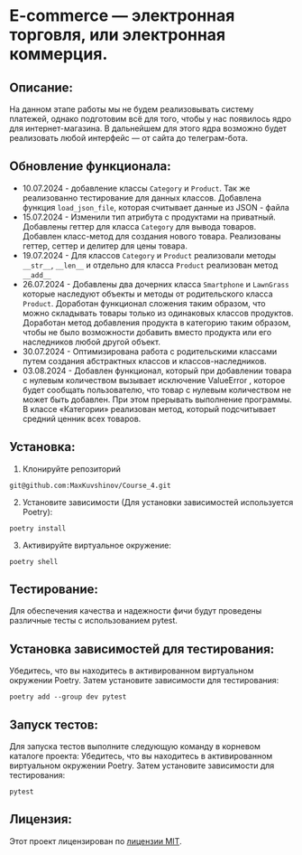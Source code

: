 # E-commerce — электронная торговля, или электронная коммерция.

## Описание:
На данном этапе работы мы не будем реализовывать систему платежей, однако подготовим всё для того, чтобы у нас появилось ядро для интернет-магазина. В дальнейшем для этого ядра возможно будет реализовать любой интерфейс — от сайта до телеграм-бота.

## Обновление функционала:
- 10.07.2024 - добавление классы `Category` и `Product`. Так же реализованно тестирование для данных классов.
Добавлена функция `load_json_file`, которая считывает данные из JSON - файла
- 15.07.2024 - Изменили тип атрибута с продуктами на приватный. Добавлены геттер для класса `Category` для вывода товаров. Добавлен класс-метод для создания нового товара. Реализованы геттер, сеттер и делитер для цены товара.
- 19.07.2024 - Для классов `Category` и `Product` реализовали методы `__str__`, `__len__` и отдельно для класса `Product` реализован метод `__add__`
- 26.07.2024 - Добавлены два дочерних класса `Smartphone` и `LawnGrass` которые наследуют объекты и методы от родительского класса `Product`. Доработан функционал сложения таким образом, что можно складывать товары только из одинаковых классов продуктов. Доработан метод добавления продукта в категорию таким образом, чтобы не было возможности добавить вместо продукта или его наследников любой другой объект.
- 30.07.2024 - Оптимизирована работа с родительскими классами путем создания абстрактных классов и классов-наследников.
- 03.08.2024 - Добавлен функционал, который при добавлении товара с нулевым количеством вызывает исключение ValueError , которое будет сообщать пользователю, что товар с нулевым количеством не может быть добавлен. При этом прерывать выполнение программы. В классе «Категории» реализован метод, который подсчитывает средний ценник всех товаров. 

## Установка:
1. Клонируйте репозиторий
```
git@github.com:MaxKuvshinov/Course_4.git
```
2. Установите зависимости (Для установки зависимостей используется Poetry):
```
poetry install
```
3. Активируйте виртуальное окружение:
```
poetry shell
```
## Тестирование:
Для обеспечения качества и надежности фичи будут проведены различные тесты с использованием pytest.

## Установка зависимостей для тестирования:
Убедитесь, что вы находитесь в активированном виртуальном окружении Poetry. Затем установите зависимости для тестирования:
```
poetry add --group dev pytest
```
## Запуск тестов:
Для запуска тестов выполните следующую команду в корневом каталоге проекта: Убедитесь, что вы находитесь в активированном виртуальном окружении Poetry. Затем установите зависимости для тестирования:
```
pytest
```

## Лицензия:
Этот проект лицензирован по [лицензии MIT](https://ru.wikipedia.org/wiki/%D0%9B%D0%B8%D1%86%D0%B5%D0%BD%D0%B7%D0%B8%D1%8F_MIT).